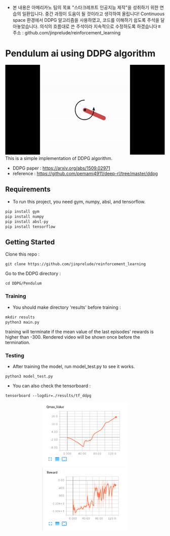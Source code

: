 - 본 내용은 아메리카노 팀의 목표 "스타크레프트 인공지능 제작"을 성취하기 위한 연습의 일환입니다. 중간 과정이 도움이 될 것이라고 생각하여 올립니다! Continuous space 환경에서 DDPG 알고리즘을 사용하였고, 코드를 이해하기 쉽도록 주석을 달아놓았습니다. 의식의 흐름대로 쓴 주석이라 지속적으로 수정하도록 하겠습니다ㅎ
주소 : github.com/jinprelude/reinforcement_learning

# Pendulum ai using DDPG algorithm
<div align="center">
	<img src=./readme/pendulum.gif width="600px">
</div>
This is a simple implementation of DDPG algorithm.

- DDPG paper : https://arxiv.org/abs/1509.02971
- reference : https://github.com/pemami4911/deep-rl/tree/master/ddpg

## Requirements
- To run this project, you need gym, numpy, absl, and tensorflow.
```shell
pip install gym
pip install numpy
pip install absl-py
pip install tensorflow
```

## Getting Started
Clone this repo :
```shell
git clone https://github.com/jinprelude/reinforcement_learning
```

Go to the DDPG directory :
```shell
cd DDPG/Pendulum
```

### Training
- You should make directory 'results' before training :
```shell
mkdir results
python3 main.py
```
training will terminate if the mean value of the last episodes' rewards is higher than -300. Rendered video will be shown once before the termination.

### Testing
- After training the model, run model_test.py to see it works.
```shell
python3 model_test.py
```

- You can also check the tensorboard :
```shell
tensorboard --logdir=./results/tf_ddpg
```
<div align="center">
	<img src=./readme/DDPG_Pendulum_130_iteration_Qmax.png width="270px">
	<img src=./readme/DDPG_Pendulum_130_iteration_reward.png width="270px">
</div>




